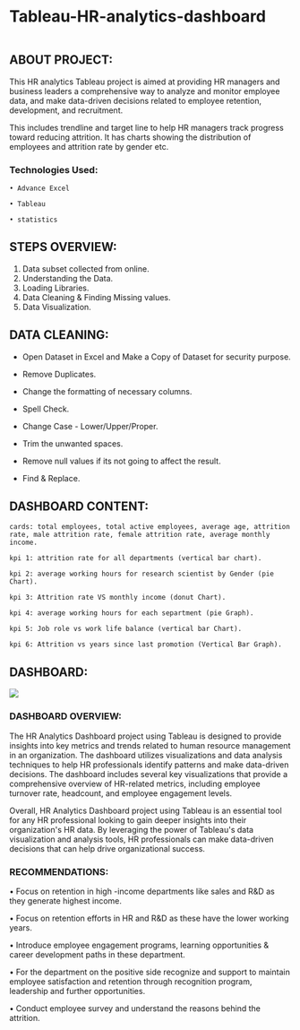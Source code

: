 # Tableau-HR-analytics-dashboard
<p align="center">
<img src="https://i.imghippo.com/files/4rJlQ1727696089.jpg" alt="" border="0">
</p>

## ABOUT PROJECT:

This HR analytics Tableau project is aimed at providing HR managers and business leaders a comprehensive way to analyze and monitor employee data, and make data-driven decisions related to employee retention, development, and recruitment.

This includes trendline and target line to help HR managers track progress toward reducing attrition. It has charts showing the distribution of employees and attrition rate by gender etc.

### Technologies Used:

    • Advance Excel 

    • Tableau 

    • statistics

    
## STEPS OVERVIEW:

1) Data subset collected from online.
2) Understanding the Data.
3) Loading Libraries.
4) Data Cleaning & Finding Missing values.
5) Data Visualization.

## DATA CLEANING:

   - Open Dataset in Excel and Make a Copy of Dataset for security purpose.

   - Remove Duplicates.

   - Change the formatting of necessary columns.

   - Spell Check.

   - Change Case - Lower/Upper/Proper.

   - Trim the unwanted spaces.

   - Remove null values if its not going to affect the result.

   - Find & Replace.

## DASHBOARD CONTENT:

    cards: total employees, total active employees, average age, attrition rate, male attrition rate, female attrition rate, average monthly income.
    
    kpi 1: attrition rate for all departments (vertical bar chart).
    
    kpi 2: average working hours for research scientist by Gender (pie Chart).
    
    kpi 3: Attrition rate VS monthly income (donut Chart).
    
    kpi 4: average working hours for each separtment (pie Graph).
    
    kpi 5: Job role vs work life balance (vertical bar Chart).
    
    kpi 6: Attrition vs years since last promotion (Vertical Bar Graph).

## DASHBOARD:

<img src="https://i.imghippo.com/files/5xpYJ1727680217.png">

### DASHBOARD OVERVIEW:

The HR Analytics Dashboard project using Tableau is designed to provide insights into key metrics and trends related to human resource management in an organization. The dashboard utilizes visualizations and data analysis techniques to help HR professionals identify patterns and make data-driven decisions. The dashboard includes several key visualizations that provide a comprehensive overview of HR-related metrics, including employee turnover rate, headcount, and employee engagement levels.

Overall, HR Analytics Dashboard project using Tableau is an essential tool for any HR professional looking to gain deeper insights into their organization's HR data. By leveraging the power of Tableau's data visualization and analysis tools, HR professionals can make data-driven decisions that can help drive organizational success.

### RECOMMENDATIONS:

•	Focus on retention in high -income departments like sales and R&D as they generate highest income.

•	Focus on retention efforts in HR and R&D as these have the lower working years.

•	Introduce employee engagement programs, learning opportunities & career development paths in these department.

•	For the department on the positive side recognize and support to maintain employee satisfaction and retention through recognition program, leadership and further opportunities. 

•	Conduct employee survey and understand the reasons behind the attrition. 

